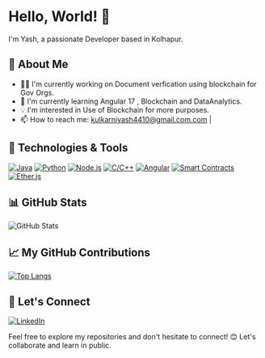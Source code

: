 # Hello, World! 👋

I'm Yash, a passionate Developer based in Kolhapur.

## 🚀 About Me

- 👨‍💻 I'm currently working on Document verfication using blockchain for Gov Orgs.
- 🌱 I'm currently learning Angular 17 , Blockchain and DataAnalytics.
- 💡 I'm interested in Use of Blockchain for more purposes.
- 📫 How to reach me: kulkarniyash4410@gmail.com.com |


## 🔧 Technologies & Tools

[![Java](https://img.shields.io/badge/Java-007396?style=for-the-badge&logo=java&logoColor=white)](https://www.java.com/)
[![Python](https://img.shields.io/badge/Python-3776AB?style=for-the-badge&logo=python&logoColor=white)](https://www.python.org/)
[![Node.js](https://img.shields.io/badge/Node.js-43853D?style=for-the-badge&logo=node.js&logoColor=white)](https://nodejs.org/)
[![C/C++](https://img.shields.io/badge/C%2FC%2B%2B-00599C?style=for-the-badge&logo=c%2B%2B&logoColor=white)](https://www.cplusplus.com/)
[![Angular](https://img.shields.io/badge/Angular-DD0031?style=for-the-badge&logo=angular&logoColor=white)](https://angular.io/)
[![Smart Contracts](https://img.shields.io/badge/Smart_Contracts-3C3C3D?style=for-the-badge)](https://en.wikipedia.org/wiki/Smart_contract)
[![Ether.js](https://img.shields.io/badge/Ether.js-6655E5?style=for-the-badge&logo=ethereum&logoColor=white)](https://docs.ethers.io/v5/)


## 📊 GitHub Stats

![ GitHub Stats](https://github-readme-stats.vercel.app/api?username=tunedprogrammer&show_icons=true&hide_title=true&count_private=true&hide=prs)

## 📈 My GitHub Contributions

[![Top Langs](https://github-readme-stats.vercel.app/api/top-langs/?username=tunedprogrammer&layout=compact)](https://github.com/your-username)

## 🤝 Let's Connect

[![LinkedIn](https://img.shields.io/badge/LinkedIn-Connect-blue)](www.linkedin.com/in/yashkulkarni5)


Feel free to explore my repositories and don't hesitate to connect! 😊
Let's collaborate and learn in public.
